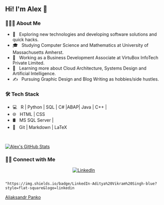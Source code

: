 <h2>  Hi! I'm Alex 👋</h2>

<h3> 👨🏻‍💻 About Me </h3>

- 🤔 &nbsp; Exploring new technologies and developing software solutions and quick hacks.
- 🎓 &nbsp; Studying Computer Science and Mathematics at University of Massachusetts Amherst.
- 💼 &nbsp; Working as a Business Development Associate at VirtuBox InfoTech Private Limited.
- 🌱 &nbsp; Learning more about Cloud Architecture, Systems Design and Artificial Intelligence.
- ✍️ &nbsp; Pursuing Graphic Design and Blog Writing as hobbies/side hustles.

<h3>🛠 Tech Stack</h3>

- 💻 &nbsp; R | Python | SQL | C# |ABAP| Java | C++ |
- 🌐 &nbsp; HTML | CSS 
- 🛢 &nbsp; MS SQL Server | 
- 🔧 &nbsp; Git | Markdown | LaTeX 

<br/>

[![Alex's GitHub Stats](https://github-readme-stats.vercel.app/api?username=PankoAliaksandr&show_icons=true)](https://github.com/PankoAliaksandr)

<h3> 🤝🏻 Connect with Me </h3>

<p align="center">
<a href="https://github.com/PankoAliaksandr"><img alt="LinkedIn" src="https://img.shields.io/badge/Aliaksandr-Panko-%230077B5.svg?&style=for-the-badge&logo=linkedin"></a>
  
                                                  "https://img.shields.io/badge/LinkedIn-Aditya%20Vikram%20Singh-blue?style=flat-square&logo=linkedin
</p>
<div class="LI-profile-badge"  data-version="v1" data-size="medium" data-locale="ru_RU" data-type="vertical" data-theme="dark" data-vanity="aliaksandr-panko"><a class="LI-simple-link" href='https://ch.linkedin.com/in/aliaksandr-panko?trk=profile-badge'>Aliaksandr Panko</a></div>
